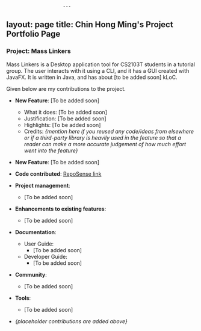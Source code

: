                          ---
layout: page
title: Chin Hong Ming's Project Portfolio Page
---

### Project: Mass Linkers

Mass Linkers is a Desktop application tool for CS2103T students in a tutorial group. The user interacts with it using a CLI, and it has a GUI created with JavaFX. It is written in Java, and has about [to be added soon] kLoC.

Given below are my contributions to the project.

* **New Feature**: [To be added soon]
    * What it does: [To be added soon]
    * Justification: [To be added soon]
    * Highlights: [To be added soon]
    * Credits: *{mention here if you reused any code/ideas from elsewhere or if a third-party library is heavily used in the feature so that a reader can make a more accurate judgement of how much effort went into the feature}*

* **New Feature**: [To be added soon]

* **Code contributed**: [RepoSense link](https://nus-cs2103-ay2223s1.github.io/tp-dashboard/?search=chm252&breakdown=true)

* **Project management**:
    * [To be added soon]

* **Enhancements to existing features**:
    * [To be added soon]

* **Documentation**:
    * User Guide:
        * [To be added soon]
    * Developer Guide:
        * [To be added soon]

* **Community**:
    * [To be added soon]

* **Tools**:
    * [To be added soon]

* _{placeholder contributions are added above}_
